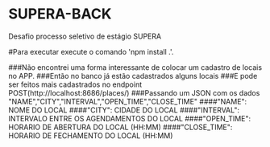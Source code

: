 # SUPERA-BACK
 
Desafio processo seletivo de estágio SUPERA

#Para executar execute o comando 'npm install .'.

###Não encontrei uma forma interessante de colocar um cadastro de locais no APP.
###Então no banco já estão cadastrados alguns locais
###E pode ser feitos mais cadastrados no endpoint POST(http://localhost:8686/places/)
###Passando um JSON com os dados "NAME","CITY","INTERVAL","OPEN_TIME","CLOSE_TIME"
####"NAME": NOME DO LOCAL
####"CITY": CIDADE DO LOCAL
####"INTERVAL": INTERVALO ENTRE OS AGENDAMENTOS DO LOCAL
####"OPEN_TIME": HORARIO DE ABERTURA DO LOCAL (HH:MM)
####"CLOSE_TIME": HORARIO DE FECHAMENTO DO LOCAL (HH:MM)

